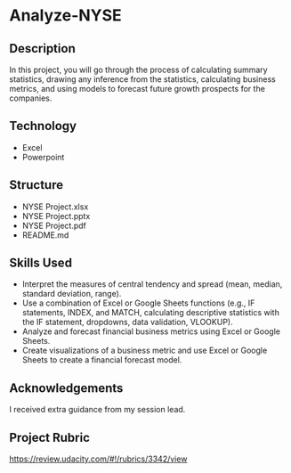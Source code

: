 # Analyze-NYSE #

## Description
In this project, you will go through the process of calculating summary statistics, drawing any inference from the statistics, calculating business metrics, and using models to forecast future growth prospects for the companies. 

## Technology
* Excel
* Powerpoint

## Structure
* NYSE Project.xlsx
* NYSE Project.pptx
* NYSE Project.pdf
*  README.md

## Skills Used
  * Interpret the measures of central tendency and spread (mean, median, standard deviation, range).
  * Use a combination of Excel or Google Sheets functions (e.g., IF statements, INDEX, and MATCH, calculating descriptive statistics with the IF statement, dropdowns, data validation, VLOOKUP).
  * Analyze and forecast financial business metrics using Excel or Google Sheets.
  * Create visualizations of a business metric and use Excel or Google Sheets to create a financial forecast model.

## Acknowledgements
I received extra guidance from my session lead.

## Project Rubric
https://review.udacity.com/#!/rubrics/3342/view
